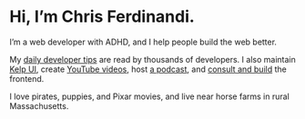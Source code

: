 # Hi, I’m Chris Ferdinandi.

I’m a web developer with ADHD, and I help people build the web better.

My [daily developer tips](https://gomakethings.com/articles) are read by thousands of developers. I also maintain [Kelp UI](https://kelpui.com), create [YouTube videos](https://youtube.com/@gomakethings), host [a podcast](https://gomakethings.com/podcast), and [consult and build](https://gomakethings.com/consulting/) the frontend.

I love pirates, puppies, and Pixar movies, and live near horse farms in rural Massachusetts.
